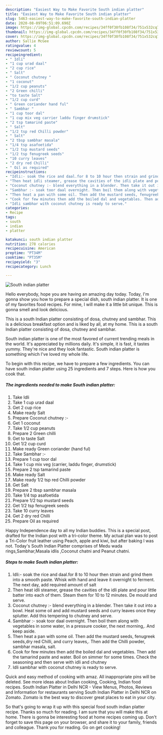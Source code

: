 ```yaml
---
description: "Easiest Way to Make Favorite South indian platter"
title: "Easiest Way to Make Favorite South indian platter"
slug: 5463-easiest-way-to-make-favorite-south-indian-platter
date: 2020-08-09T06:51:09.690Z
image: https://img-global.cpcdn.com/recipes/34ff0f30fb108f34/751x532cq70/south-indian-platter-recipe-main-photo.jpg
thumbnail: https://img-global.cpcdn.com/recipes/34ff0f30fb108f34/751x532cq70/south-indian-platter-recipe-main-photo.jpg
cover: https://img-global.cpcdn.com/recipes/34ff0f30fb108f34/751x532cq70/south-indian-platter-recipe-main-photo.jpg
author: Sallie McGee
ratingvalue: 4
reviewcount: 5
recipeingredient:
- " Idli"
- "1 cup urad daal"
- "2 cup rice"
- " Salt"
- " Coconut chutney "
- "1 coconut"
- "1/2 cup peanuts"
- "2 Green chilli"
- "to taste Salt"
- "1/2 cup curd"
- " Green coriander hand ful"
- " Sambhar "
- "1 cup toor dal"
- "1 cup mix veg carrier laddu finger drumstick"
- "2 tsp tamarind paste"
- " Salt"
- "1/2 tsp red Chilli powder"
- " Salt"
- "2 tbsp sambhar masala"
- "1/4 tsp asafoetida"
- "1/2 tsp mustard seeds"
- "1/2 tsp fenugreek seeds"
- "10 curry leaves"
- "2 dry red Chilli"
- " Oil as required"
recipeinstructions:
- "Idli:- soak the rice and daal.for 8 to 10 hour then strain and grind them into a smooth paste. Whisk with hand and leave it overnight to ferment. The next day, add required amount of salt"
- "Then heat idli steamer, grease the cavities of the idli plate and pour little batter into each of them. Steam them for 10 to 12 minutes. De mould and serve."
- "Coconut chutney :- blend everything in a blender. Then take it out into a bowl. Heat some oil and add mustard seeds and curry leaves once they splutter. Add this tempering to chutney and serve."
- "Sambhar :- soak toor daal overnight. Then boil them along with vegetables in some water, in a pressure cooker, the next morning,. And keep aside."
- "Then heat a pan with some oil. Then add the mustard seeds, fenugreek seeds,dry red Chilli, and curry leaves,. Then add the Chilli powder, sambhar masala, salt."
- "Cook for few minutes then add the boiled dal and vegetables. Then add the tamarind paste and water. Boil on simmer for some times. Check the seasoning and then serve with idli and chutney"
- "Idli sambhar with coconut chutney is ready to serve."
categories:
- Recipe
tags:
- south
- indian
- platter

katakunci: south indian platter 
nutrition: 278 calories
recipecuisine: American
preptime: "PT34M"
cooktime: "PT35M"
recipeyield: "3"
recipecategory: Lunch

---
```



![South indian platter](https://img-global.cpcdn.com/recipes/34ff0f30fb108f34/751x532cq70/south-indian-platter-recipe-main-photo.jpg)

Hello everybody, hope you are having an amazing day today. Today, I'm gonna show you how to prepare a special dish, south indian platter. It is one of my favorites food recipes. For mine, I will make it a little bit unique. This is gonna smell and look delicious.

This is a south Indian platter consisting of dosa, chutney and sambhar. This is a delicious breakfast option and is liked by all, at my home. This is a south Indian platter consisting of dosa, chutney and sambhar.

South indian platter is one of the most favored of current trending meals in the world. It's appreciated by millions daily. It's simple, it is fast, it tastes yummy. They're nice and they look fantastic. South indian platter is something which I've loved my whole life.


To begin with this recipe, we have to prepare a few ingredients. You can have south indian platter using 25 ingredients and 7 steps. Here is how you cook that.

<!--inarticleads1-->

##### The ingredients needed to make South indian platter:

1. Take  Idli
1. Take 1 cup urad daal
1. Get 2 cup rice
1. Make ready  Salt
1. Prepare  Coconut chutney :-
1. Get 1 coconut
1. Take 1/2 cup peanuts
1. Prepare 2 Green chilli
1. Get to taste Salt
1. Get 1/2 cup curd
1. Make ready  Green coriander (hand ful)
1. Take  Sambhar :-
1. Prepare 1 cup toor dal
1. Take 1 cup mix veg (carrier, laddu finger, drumstick)
1. Prepare 2 tsp tamarind paste
1. Make ready  Salt
1. Make ready 1/2 tsp red Chilli powder
1. Get  Salt
1. Prepare 2 tbsp sambhar masala
1. Take 1/4 tsp asafoetida
1. Prepare 1/2 tsp mustard seeds
1. Get 1/2 tsp fenugreek seeds
1. Take 10 curry leaves
1. Get 2 dry red Chilli
1. Prepare  Oil as required


Happy Independence day to all my Indian buddies. This is a special post, drafted for the Indian post with a tri-color theme. My actual plan was to post a Tri-Color fruit leather using Peach, apple and kiwi, but after baking I was not. Today&#39;s South Indian Platter comprises of Medu wada rings,Sambhar,Masala idlis ,Coconut chatni and Peanut chatni. 

<!--inarticleads2-->

##### Steps to make South indian platter:

1. Idli:- soak the rice and daal.for 8 to 10 hour then strain and grind them into a smooth paste. Whisk with hand and leave it overnight to ferment. The next day, add required amount of salt
1. Then heat idli steamer, grease the cavities of the idli plate and pour little batter into each of them. Steam them for 10 to 12 minutes. De mould and serve.
1. Coconut chutney :- blend everything in a blender. Then take it out into a bowl. Heat some oil and add mustard seeds and curry leaves once they splutter. Add this tempering to chutney and serve.
1. Sambhar :- soak toor daal overnight. Then boil them along with vegetables in some water, in a pressure cooker, the next morning,. And keep aside.
1. Then heat a pan with some oil. Then add the mustard seeds, fenugreek seeds,dry red Chilli, and curry leaves,. Then add the Chilli powder, sambhar masala, salt.
1. Cook for few minutes then add the boiled dal and vegetables. Then add the tamarind paste and water. Boil on simmer for some times. Check the seasoning and then serve with idli and chutney
1. Idli sambhar with coconut chutney is ready to serve.


Quick and easy method of cooking with amaz. All inappropriate pins will be deleted. See more ideas about Indian cooking, Cooking, Indian food recipes. South Indian Platter in Delhi NCR - View Menus, Photos, Reviews and Information for restaurants serving South Indian Platter in Delhi NCR on Zomato. Zomato is the best way to discover great places to eat in your city. 

So that's going to wrap it up with this special food south indian platter recipe. Thanks so much for reading. I am sure that you will make this at home. There is gonna be interesting food at home recipes coming up. Don't forget to save this page on your browser, and share it to your family, friends and colleague. Thank you for reading. Go on get cooking!
